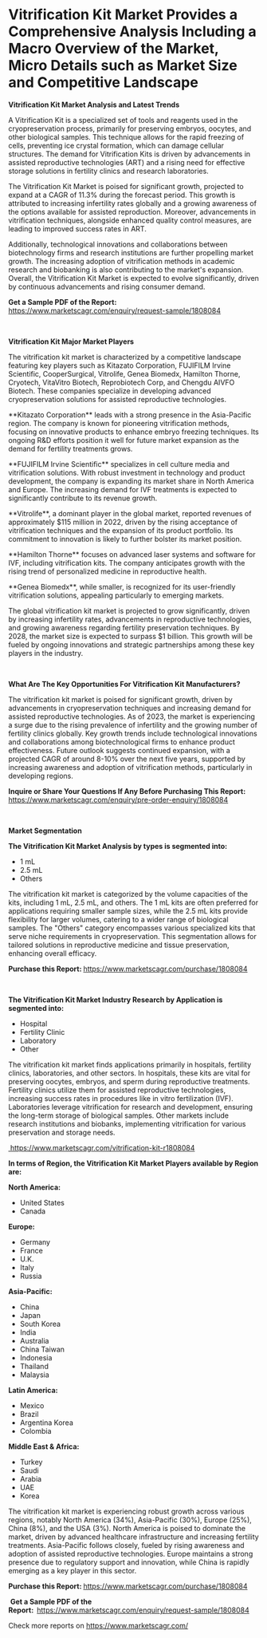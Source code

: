 <p><h1>Vitrification Kit Market Provides a Comprehensive Analysis Including a Macro Overview of the Market, Micro Details such as Market Size and Competitive Landscape</h1></p><p><strong>Vitrification Kit Market Analysis and Latest Trends</strong></p>
<p><p>A Vitrification Kit is a specialized set of tools and reagents used in the cryopreservation process, primarily for preserving embryos, oocytes, and other biological samples. This technique allows for the rapid freezing of cells, preventing ice crystal formation, which can damage cellular structures. The demand for Vitrification Kits is driven by advancements in assisted reproductive technologies (ART) and a rising need for effective storage solutions in fertility clinics and research laboratories.</p><p>The Vitrification Kit Market is poised for significant growth, projected to expand at a CAGR of 11.3% during the forecast period. This growth is attributed to increasing infertility rates globally and a growing awareness of the options available for assisted reproduction. Moreover, advancements in vitrification techniques, alongside enhanced quality control measures, are leading to improved success rates in ART. </p><p>Additionally, technological innovations and collaborations between biotechnology firms and research institutions are further propelling market growth. The increasing adoption of vitrification methods in academic research and biobanking is also contributing to the market's expansion. Overall, the Vitrification Kit Market is expected to evolve significantly, driven by continuous advancements and rising consumer demand.</p></p>
<p><strong>Get a Sample PDF of the Report:&nbsp;</strong> <a href="https://www.marketscagr.com/enquiry/request-sample/1808084?utm_campaign=2528&utm_medium=2&utm_source=Github&utm_content=ia&utm_term=03032025&utm_id=vitrification-kit">https://www.marketscagr.com/enquiry/request-sample/1808084</a></p>
<p>&nbsp;</p>
<p><strong>Vitrification Kit Major Market Players</strong></p>
<p><p>The vitrification kit market is characterized by a competitive landscape featuring key players such as Kitazato Corporation, FUJIFILM Irvine Scientific, CooperSurgical, Vitrolife, Genea Biomedx, Hamilton Thorne, Cryotech, VitaVitro Biotech, Reprobiotech Corp, and Chengdu AIVFO Biotech. These companies specialize in developing advanced cryopreservation solutions for assisted reproductive technologies.</p><p>**Kitazato Corporation** leads with a strong presence in the Asia-Pacific region. The company is known for pioneering vitrification methods, focusing on innovative products to enhance embryo freezing techniques. Its ongoing R&D efforts position it well for future market expansion as the demand for fertility treatments grows.</p><p>**FUJIFILM Irvine Scientific** specializes in cell culture media and vitrification solutions. With robust investment in technology and product development, the company is expanding its market share in North America and Europe. The increasing demand for IVF treatments is expected to significantly contribute to its revenue growth.</p><p>**Vitrolife**, a dominant player in the global market, reported revenues of approximately $115 million in 2022, driven by the rising acceptance of vitrification techniques and the expansion of its product portfolio. Its commitment to innovation is likely to further bolster its market position.</p><p>**Hamilton Thorne** focuses on advanced laser systems and software for IVF, including vitrification kits. The company anticipates growth with the rising trend of personalized medicine in reproductive health.</p><p>**Genea Biomedx**, while smaller, is recognized for its user-friendly vitrification solutions, appealing particularly to emerging markets.</p><p>The global vitrification kit market is projected to grow significantly, driven by increasing infertility rates, advancements in reproductive technologies, and growing awareness regarding fertility preservation techniques. By 2028, the market size is expected to surpass $1 billion. This growth will be fueled by ongoing innovations and strategic partnerships among these key players in the industry.</p></p>
<p>&nbsp;</p>
<p><strong>What Are The Key Opportunities For Vitrification Kit Manufacturers?</strong></p>
<p><p>The vitrification kit market is poised for significant growth, driven by advancements in cryopreservation techniques and increasing demand for assisted reproductive technologies. As of 2023, the market is experiencing a surge due to the rising prevalence of infertility and the growing number of fertility clinics globally. Key growth trends include technological innovations and collaborations among biotechnological firms to enhance product effectiveness. Future outlook suggests continued expansion, with a projected CAGR of around 8-10% over the next five years, supported by increasing awareness and adoption of vitrification methods, particularly in developing regions.</p></p>
<p><strong>Inquire or Share Your Questions If Any Before Purchasing This Report:</strong> <a href="https://www.marketscagr.com/enquiry/pre-order-enquiry/1808084?utm_campaign=2528&utm_medium=2&utm_source=Github&utm_content=ia&utm_term=03032025&utm_id=vitrification-kit">https://www.marketscagr.com/enquiry/pre-order-enquiry/1808084</a></p>
<p>&nbsp;</p>
<p><strong>Market Segmentation</strong></p>
<p><strong>The Vitrification Kit Market Analysis by types is segmented into:</strong></p>
<p><ul><li>1 mL</li><li>2.5 mL</li><li>Others</li></ul></p>
<p><p>The vitrification kit market is categorized by the volume capacities of the kits, including 1 mL, 2.5 mL, and others. The 1 mL kits are often preferred for applications requiring smaller sample sizes, while the 2.5 mL kits provide flexibility for larger volumes, catering to a wider range of biological samples. The "Others" category encompasses various specialized kits that serve niche requirements in cryopreservation. This segmentation allows for tailored solutions in reproductive medicine and tissue preservation, enhancing overall efficacy.</p></p>
<p><strong>Purchase this Report:&nbsp;</strong><a href="https://www.marketscagr.com/purchase/1808084?utm_campaign=2528&utm_medium=2&utm_source=Github&utm_content=ia&utm_term=03032025&utm_id=vitrification-kit">https://www.marketscagr.com/purchase/1808084</a></p>
<p>&nbsp;</p>
<p><strong>The Vitrification Kit Market Industry Research by Application is segmented into:</strong></p>
<p><ul><li>Hospital</li><li>Fertility Clinic</li><li>Laboratory</li><li>Other</li></ul></p>
<p><p>The vitrification kit market finds applications primarily in hospitals, fertility clinics, laboratories, and other sectors. In hospitals, these kits are vital for preserving oocytes, embryos, and sperm during reproductive treatments. Fertility clinics utilize them for assisted reproductive technologies, increasing success rates in procedures like in vitro fertilization (IVF). Laboratories leverage vitrification for research and development, ensuring the long-term storage of biological samples. Other markets include research institutions and biobanks, implementing vitrification for various preservation and storage needs.</p></p>
<p><a href="https://www.marketscagr.com/vitrification-kit-r1808084?utm_campaign=2528&utm_medium=2&utm_source=Github&utm_content=ia&utm_term=03032025&utm_id=vitrification-kit">&nbsp;https://www.marketscagr.com/vitrification-kit-r1808084</a></p>
<p><strong>In terms of Region, the Vitrification Kit Market Players available by Region are:</strong></p>
<p>
    <p> <strong> North America: </strong>
        <ul>
            <li>United States</li>
            <li>Canada</li>
        </ul>
        </p> 
    <p> <strong> Europe: </strong>
        <ul>
            <li>Germany</li>
            <li>France</li>
            <li>U.K.</li>
            <li>Italy</li>
            <li>Russia</li>
        </ul>
        </p> 
    <p> <strong> Asia-Pacific: </strong>
        <ul>
            <li>China</li>
            <li>Japan</li>
            <li>South Korea</li>
            <li>India</li>
            <li>Australia</li>
            <li>China Taiwan</li>
            <li>Indonesia</li>
            <li>Thailand</li>
            <li>Malaysia</li>
        </ul>
        </p> 
    <p> <strong> Latin America: </strong>
        <ul>
            <li>Mexico</li>
            <li>Brazil</li>
            <li>Argentina Korea</li>
            <li>Colombia</li>
        </ul>
        </p> 
    <p> <strong> Middle East & Africa: </strong>
        <ul>
            <li>Turkey</li>
            <li>Saudi</li>
            <li>Arabia</li>
            <li>UAE</li>
            <li>Korea</li>
        </ul>
    </p>
    </p>
<p><p>The vitrification kit market is experiencing robust growth across various regions, notably North America (34%), Asia-Pacific (30%), Europe (25%), China (8%), and the USA (3%). North America is poised to dominate the market, driven by advanced healthcare infrastructure and increasing fertility treatments. Asia-Pacific follows closely, fueled by rising awareness and adoption of assisted reproductive technologies. Europe maintains a strong presence due to regulatory support and innovation, while China is rapidly emerging as a key player in this sector.</p></p>
<p><strong>Purchase this Report: </strong><a href="https://www.marketscagr.com/purchase/1808084?utm_campaign=2528&utm_medium=2&utm_source=Github&utm_content=ia&utm_term=03032025&utm_id=vitrification-kit">https://www.marketscagr.com/purchase/1808084</a></p>
<p>&nbsp;<strong>Get a Sample PDF of the Report:&nbsp;&nbsp;</strong><a href="https://www.marketscagr.com/enquiry/request-sample/1808084?utm_campaign=2528&utm_medium=2&utm_source=Github&utm_content=ia&utm_term=03032025&utm_id=vitrification-kit">https://www.marketscagr.com/enquiry/request-sample/1808084</a></p>
<p><strong></strong></p>
<p>Check more reports on <a href="https://www.marketscagr.com/?utm_campaign=2528&utm_medium=2&utm_source=Github&utm_content=ia&utm_term=03032025&utm_id=vitrification-kit">https://www.marketscagr.com/</a></p>